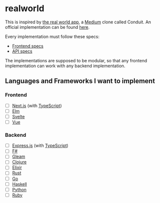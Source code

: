 # realworld

This is inspired by [the real world app](https://github.com/gothinkster/realworld),
a [Medium](https://medium.com) clone called Conduit. An official implementation
can be found [here](https://demo.realworld.io/#/).

Every implementation must follow these specs:

- [Frontend specs](https://github.com/gothinkster/realworld/tree/master/spec)
- [API specs](https://github.com/gothinkster/realworld/tree/master/api)

The implementations are supposed to be modular, so that any frontend implementation
can work with any backend implementation.

## Languages and Frameworks I want to implement

### Frontend

- [ ] [Next.js](https://nextjs.org/) (with [TypeScript](https://www.typescriptlang.org/))
- [ ] [Elm](https://elm-lang.org/)
- [ ] [Svelte](https://svelte.dev/)
- [ ] [Vue](https://vuejs.org/)

### Backend

- [ ] [Express.js](https://expressjs.com/) (with [TypeScript](https://www.typescriptlang.org/))
- [ ] [F#](https://fsharp.org/)
- [ ] [Gleam](https://gleam.run/)
- [ ] [Clojure](https://clojure.org/)
- [ ] [Elixir](https://elixir-lang.org/)
- [ ] [Rust](https://www.rust-lang.org/)
- [ ] [Go](https://golang.org/)
- [ ] [Haskell](https://www.haskell.org/)
- [ ] [Python](https://www.python.org/)
- [ ] [Ruby](https://www.ruby-lang.org/)
